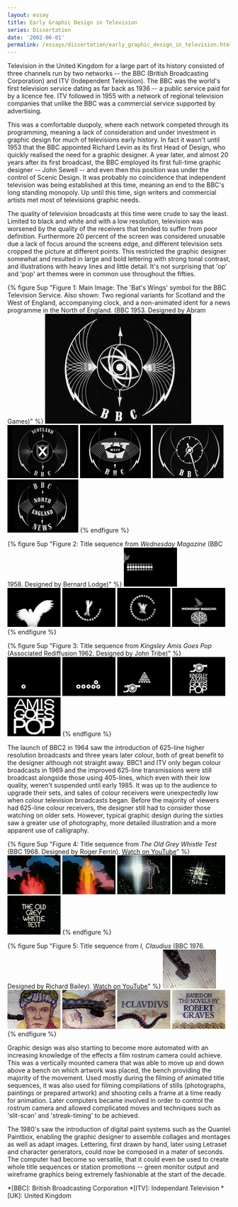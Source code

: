 ```yaml
---
layout: essay
title: Early Graphic Design in Television
series: Dissertation
date: '2002-06-01'
permalink: /essays/dissertation/early_graphic_design_in_television.html
---
```

Television in the United Kingdom for a large part of its history consisted of three channels run by two networks -- the BBC (British Broadcasting Corporation) and ITV (Independent Television). The BBC was the world's first television service dating as far back as 1936 -- a public service paid for by a licence fee. ITV followed in 1955 with a network of regional television companies that unlike the BBC was a commercial service supported by advertising.

This was a comfortable duopoly, where each network competed through its programming, meaning a lack of consideration and under investment in graphic design for much of televisions early history. In fact it wasn't until 1953 that the BBC appointed Richard Levin as its first Head of Design, who quickly realised the need for a graphic designer. A year later, and almost 20 years after its first broadcast, the BBC employed its first full-time graphic designer -- John Sewell -- and even then this position was under the control of Scenic Design. It was probably no coincidence that independent television was being established at this time, meaning an end to the BBC's long standing monopoly. Up until this time, sign writers and commercial artists met most of televisions graphic needs.

The quality of television broadcasts at this time were crude to say the least. Limited to black and white and with a low resolution, television was worsened by the quality of the receivers that tended to suffer from poor definition. Furthermore 20 percent of the screen was considered unusable due a lack of focus around the screens edge, and different television sets cropped the picture at different points. This restricted the graphic designer somewhat and resulted in large and bold lettering with strong tonal contrast, and illustrations with heavy lines and little detail. It's not surprising that 'op' and 'pop' art themes were in common use throughout the fifties.

{% figure 5up "Figure 1: Main Image: The 'Bat's Wings' symbol for the BBC Television Service. Also shown: Two regional variants for Scotland and the West of England, accompanying clock, and a non-animated ident for a news programme in the North of England. (BBC 1953. Designed by Abram Games)" %}
![BBC Television Service symbol or 'Bat's Wings'](/assets/images/essays/dissertation/figure-1a.png)
![BBC Television Service symbol in Scotland](/assets/images/essays/dissertation/figure-1b.png)
![BBC Television Service symbol in the West](/assets/images/essays/dissertation/figure-1c.png)
![BBC Television Service clock](/assets/images/essays/dissertation/figure-1d.png)
![BBC North of England News](/assets/images/essays/dissertation/figure-1e.png)
{% endfigure %}

{% figure 5up "Figure 2: Title sequence from <cite>Wednesday Magazine</cite> (BBC 1958. Designed by Bernard Lodge)" %}
![Still from 'Wednesday Magazine' opening sequence](/assets/images/essays/dissertation/figure-2a.png)
![Still from 'Wednesday Magazine' opening sequence](/assets/images/essays/dissertation/figure-2b.png)
![Still from 'Wednesday Magazine' opening sequence](/assets/images/essays/dissertation/figure-2c.png)
![Still from 'Wednesday Magazine' opening sequence](/assets/images/essays/dissertation/figure-2d.png)
![Still from 'Wednesday Magazine' opening sequence](/assets/images/essays/dissertation/figure-2e.png)
{% endfigure %}

{% figure 5up "Figure 3: Title sequence from <cite>Kingsley Amis Goes Pop</cite> (Associated Rediffusion 1962. Designed by John Tribe)" %}
![Still from 'Kingsley Amis Goes Pop' opening sequence](/assets/images/essays/dissertation/figure-3a.png)
![Still from 'Kingsley Amis Goes Pop' opening sequence](/assets/images/essays/dissertation/figure-3b.png)
![Still from 'Kingsley Amis Goes Pop' opening sequence](/assets/images/essays/dissertation/figure-3c.png)
![Still from 'Kingsley Amis Goes Pop' opening sequence](/assets/images/essays/dissertation/figure-3d.png)
![Still from 'Kingsley Amis Goes Pop' opening sequence](/assets/images/essays/dissertation/figure-3e.png)
{% endfigure %}

The launch of BBC2 in 1964 saw the introduction of 625-line higher resolution broadcasts and three years later colour, both of great benefit to the designer although not straight away. BBC1 and ITV only began colour broadcasts in 1969 and the improved 625-line transmissions were still broadcast alongside those using 405-lines, which even with their low quality, weren't suspended until early 1985. It was up to the audience to upgrade their sets, and sales of colour receivers were unexpectedly low when colour television broadcasts began. Before the majority of viewers had 625-line colour receivers, the designer still had to consider those watching on older sets. However, typical graphic design during the sixties saw a greater use of photography, more detailed illustration and a more apparent use of calligraphy.

{% figure 5up "Figure 4: Title sequence from <cite>The Old Grey Whistle Test</cite> (BBC 1968. Designed by Roger Ferrin). [Watch on YouTube](https://www.youtube.com/watch?v=KNNAfzKwRn4)" %}
![Still from 'The Old Grey Whistle Test' opening sequence](/assets/images/essays/dissertation/figure-4a.png)
![Still from 'The Old Grey Whistle Test' opening sequence](/assets/images/essays/dissertation/figure-4b.png)
![Still from 'The Old Grey Whistle Test' opening sequence](/assets/images/essays/dissertation/figure-4c.png)
![Still from 'The Old Grey Whistle Test' opening sequence](/assets/images/essays/dissertation/figure-4d.png)
![Still from 'The Old Grey Whistle Test' opening sequence](/assets/images/essays/dissertation/figure-4e.png)
{% endfigure %}

{% figure 5up "Figure 5: Title sequence from <cite>I, Claudius</cite> (BBC 1976. Designed by Richard Bailey). [Watch on YouTube](https://www.youtube.com/watch?v=pKwaCTfa1EE)" %}
![Still from 'I, Claudius' opening sequence](/assets/images/essays/dissertation/figure-5a.png)
![Still from 'I, Claudius' opening sequence](/assets/images/essays/dissertation/figure-5b.png)
![Still from 'I, Claudius' opening sequence](/assets/images/essays/dissertation/figure-5c.png)
![Still from 'I, Claudius' opening sequence](/assets/images/essays/dissertation/figure-5d.png)
![Still from 'I, Claudius' opening sequence](/assets/images/essays/dissertation/figure-5e.png)
{% endfigure %}

Graphic design was also starting to become more automated with an increasing knowledge of the effects a film rostrum camera could achieve. This was a vertically mounted camera that was able to move up and down above a bench on which artwork was placed, the bench providing the majority of the movement. Used mostly during the filming of animated title sequences, it was also used for filming compilations of stills (photographs, paintings or prepared artwork) and shooting cells a frame at a time ready for animation. Later computers became involved in order to control the rostrum camera and allowed complicated moves and techniques such as 'slit-scan' and 'streak-timing' to be achieved.

The 1980's saw the introduction of digital paint systems such as the Quantel Paintbox, enabling the graphic designer to assemble collages and montages as well as adapt images. Lettering, first drawn by hand, later using Letraset and character generators, could now be composed in a mater of seconds. The computer had become so versatile, that it could even be used to create whole title sequences or station promotions -- green monitor output and wireframe graphics being extremely fashionable at the start of the decade.

*[BBC]: British Broadcasting Corporation
*[ITV]: Independant Television
*[UK]: United Kingdom
